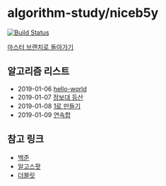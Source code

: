 # algorithm-study/niceb5y

[![Build Status](https://travis-ci.org/niceb5y/algorithm-study.svg?branch=niceb5y)](https://travis-ci.org/niceb5y/algorithm-study)

[마스터 브랜치로 돌아가기](https://github.com/niceb5y/algorithm-study/tree/master)

## 알고리즘 리스트

- 2019-01-06 [hello-world](https://github.com/niceb5y/algorithm-study/tree/niceb5y/1)
- 2019-01-07 [정보대 등산](https://github.com/niceb5y/algorithm-study/tree/niceb5y/2)
- 2019-01-08 [1로 만들기](https://github.com/niceb5y/algorithm-study/tree/niceb5y/3)
- 2019-01-09 [연속합](https://github.com/niceb5y/algorithm-study/tree/niceb5y/4)

## 참고 링크

- [백준](https://www.acmicpc.net)
- [알고스팟](https://algospot.com)
- [더블릿](http://dovelet.com/)
